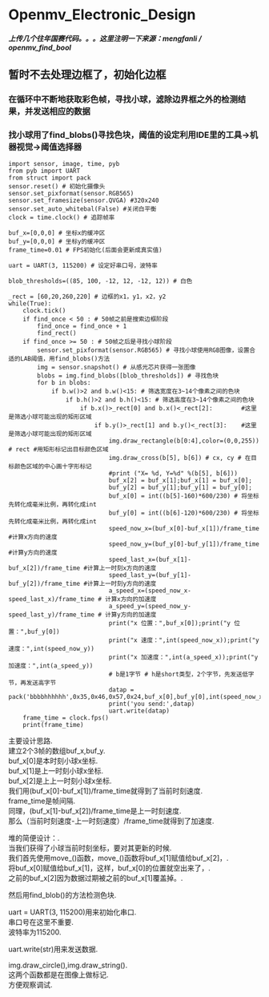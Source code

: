 # Openmv_Electronic_Design
##### 上传几个往年国赛代码。。。这里注明一下来源：mengfanli / openmv_find_bool 
## 暂时不去处理边框了，初始化边框
### 在循环中不断地获取彩色帧，寻找小球，滤除边界框之外的检测结果，并发送相应的数据
### 找小球用了find_blobs()寻找色块，阈值的设定利用IDE里的工具->机器视觉->阈值选择器
```
import sensor, image, time, pyb
from pyb import UART
from struct import pack
sensor.reset() # 初始化摄像头
sensor.set_pixformat(sensor.RGB565)
sensor.set_framesize(sensor.QVGA) #320x240
sensor.set_auto_whitebal(False) #关闭白平衡
clock = time.clock() # 追踪帧率

buf_x=[0,0,0] # 坐标x的缓冲区
buf_y=[0,0,0] # 坐标y的缓冲区
frame_time=0.01 # FPS初始化(后面会更新成真实值)

uart = UART(3, 115200) # 设定好串口号，波特率

blob_thresholds=((85, 100, -12, 12, -12, 12)) # 白色

_rect = [60,20,260,220] # 边框的x1，y1，x2，y2
while(True):
    clock.tick()
    if find_once < 50 : # 50帧之前是搜索边框阶段
        find_once = find_once + 1
        find_rect()
    if find_once >= 50 : # 50帧之后是寻找小球阶段
        sensor.set_pixformat(sensor.RGB565) # 寻找小球使用RGB图像，设置合适的LAB阈值，用find_blobs()方法
        img = sensor.snapshot() # 从感光芯片获得一张图像
        blobs = img.find_blobs([blob_thresholds]) # 寻找色块
        for b in blobs:
            if b.w()>2 and b.w()<15: # 筛选宽度在3~14个像素之间的色块
                if b.h()>2 and b.h()<15: # 筛选高度在3~14个像素之间的色块
                    if b.x()>_rect[0] and b.x()<_rect[2]:        #这里是筛选小球可能出现的矩形区域
                        if b.y()>_rect[1] and b.y()<_rect[3]:    #这里是筛选小球可能出现的矩形区域
                            img.draw_rectangle(b[0:4],color=(0,0,255)) # rect #用矩形标记出目标颜色区域
                            img.draw_cross(b[5], b[6]) # cx, cy # 在目标颜色区域的中心画十字形标记
                            #print ("X= %d, Y=%d" %(b[5], b[6]))
                            buf_x[2] = buf_x[1];buf_x[1] = buf_x[0];
                            buf_y[2] = buf_y[1];buf_y[1] = buf_y[0];
                            buf_x[0] = int((b[5]-160)*600/230) # 将坐标先转化成毫米比例，再转化成int
                            buf_y[0] = int((b[6]-120)*600/230) # 将坐标先转化成毫米比例，再转化成int
                            speed_now_x=(buf_x[0]-buf_x[1])/frame_time #计算x方向的速度
                            speed_now_y=(buf_y[0]-buf_y[1])/frame_time #计算y方向的速度
                            speed_last_x=(buf_x[1]-buf_x[2])/frame_time #计算上一时刻x方向的速度
                            speed_last_y=(buf_y[1]-buf_y[2])/frame_time #计算上一时刻y方向的速度
                            a_speed_x=(speed_now_x-speed_last_x)/frame_time # 计算x方向的加速度
                            a_speed_y=(speed_now_y-speed_last_y)/frame_time # 计算y方向的加速度
                            print("x 位置：",buf_x[0]);print("y 位置：",buf_y[0])
                            print("x 速度：",int(speed_now_x));print("y 速度：",int(speed_now_y))
                            print("x 加速度：",int(a_speed_x));print("y 加速度：",int(a_speed_y))
                            # b是1字节 # h是short类型，2个字节，先发送低字节，再发送高字节
                            datap = pack('bbbbhhhhhh',0x35,0x46,0x57,0x24,buf_x[0],buf_y[0],int(speed_now_x),int(speed_now_y),int(a_speed_x),int(a_speed_y))
                            print('you send:',datap)
                            uart.write(datap)
    frame_time = clock.fps()
    print(frame_time)

```

主要设计思路.<br>
建立2个3帧的数组buf_x,buf_y.<br>
buf_x[0]是本时刻小球x坐标.<br>
buf_x[1]是上一时刻小球x坐标.<br>
buf_x[2]是上上一时刻小球x坐标.<br>
我们用(buf_x[0]-buf_x[1])/frame_time就得到了当前时刻速度.<br>
frame_time是帧间隔.<br>
同理，(buf_x[1]-buf_x[2])/frame_time是上一时刻速度.<br>
那么（当前时刻速度-上一时刻速度）/frame_time就得到了加速度.<br>

堆的简便设计：.<br>
当我们获得了小球当前时刻坐标，要对其更新的时候.<br>
我们首先使用move_()函数，move_()函数将buf_x[1]赋值给buf_x[2]，.<br>
将buf_x[0]赋值给buf_x[1]，这样，buf_x[0]的位置就空出来了，.<br>
之前的buf_x[2]因为数据过期被之前的buf_x[1]覆盖掉。.<br>

然后用find_blob()的方法检测色块.<br>

uart = UART(3, 115200)用来初始化串口.<br>
串口号在这里不重要.<br>
波特率为115200.<br>

uart.write(str)用来发送数据.<br>

img.draw_circle(),img.draw_string().<br>
这两个函数都是在图像上做标记.<br>
方便观察调试.<br>
